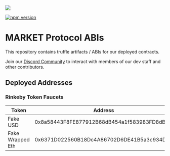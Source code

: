 <img src="https://github.com/MARKETProtocol/MARKETProtocol/blob/develop/assets/MARKETProtocol-Dark.png?raw=true" align="middle">

[![npm version](https://badge.fury.io/js/%40marketprotocol%2Fabis.svg)](https://badge.fury.io/js/%40marketprotocol%2Fabis)

# MARKET Protocol ABIs

This repository contains truffle artifacts / ABIs for our deployed contracts.

Join our [Discord Community](https://marketprotocol.io/discord) to interact with members of our dev staff and other contributors.


## Deployed Addresses
  
### Rinkeby Token Faucets
| Token  | Address |
| ------ | -----   |
| Fake USD | 0x8a58443F8FE877912B68dB454a1f583983FD8dBa |
| Fake Wrapped Eth | 0x6371D022560B18Dc4A86702D6DE41B5a3c934DA0 |


